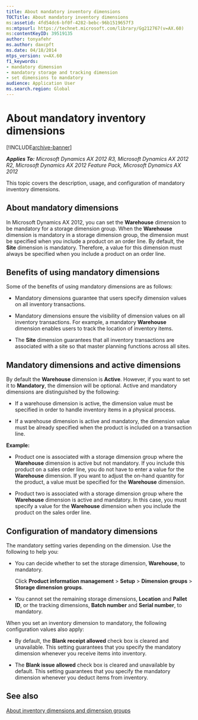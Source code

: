 ```yaml
---
title: About mandatory inventory dimensions
TOCTitle: About mandatory inventory dimensions
ms:assetid: 4fd54dc6-bf0f-4282-bebc-96b1519657f3
ms:mtpsurl: https://technet.microsoft.com/library/Gg212767(v=AX.60)
ms:contentKeyID: 39519135
author: tonyafehr
ms.author: daxcpft
ms.date: 04/18/2014
mtps_version: v=AX.60
f1_keywords:
- mandatory dimension
- mandatory storage and tracking dimension
- set dimensions to mandatory
audience: Application User
ms.search.region: Global
---
```


# About mandatory inventory dimensions 


[!INCLUDE[archive-banner](includes/archive-banner.md)]


_**Applies To:** Microsoft Dynamics AX 2012 R3, Microsoft Dynamics AX 2012 R2, Microsoft Dynamics AX 2012 Feature Pack, Microsoft Dynamics AX 2012_

This topic covers the description, usage, and configuration of mandatory inventory dimensions.

## About mandatory dimensions

In Microsoft Dynamics AX 2012, you can set the **Warehouse** dimension to be mandatory for a storage dimension group. When the **Warehouse** dimension is mandatory in a storage dimension group, the dimension must be specified when you include a product on an order line. By default, the **Site** dimension is mandatory. Therefore, a value for this dimension must always be specified when you include a product on an order line.

## Benefits of using mandatory dimensions

Some of the benefits of using mandatory dimensions are as follows:

  - Mandatory dimensions guarantee that users specify dimension values on all inventory transactions.

  - Mandatory dimensions ensure the visibility of dimension values on all inventory transactions. For example, a mandatory **Warehouse** dimension enables users to track the location of inventory items.

  - The **Site** dimension guarantees that all inventory transactions are associated with a site so that master planning functions across all sites.

## Mandatory dimensions and active dimensions

By default the **Warehouse** dimension is **Active**. However, if you want to set it to **Mandatory**, the dimension will be optional. Active and mandatory dimensions are distinguished by the following:

  - If a warehouse dimension is active, the dimension value must be specified in order to handle inventory items in a physical process.

  - If a warehouse dimension is active and mandatory, the dimension value must be already specified when the product is included on a transaction line.

**Example:**

  - Product one is associated with a storage dimension group where the **Warehouse** dimension is active but not mandatory. If you include this product on a sales order line, you do not have to enter a value for the **Warehouse** dimension. If you want to adjust the on-hand quantity for the product, a value must be specified for the **Warehouse** dimension.

  - Product two is associated with a storage dimension group where the **Warehouse** dimension is active and mandatory. In this case, you must specify a value for the **Warehouse** dimension when you include the product on the sales order line.

## Configuration of mandatory dimensions

The mandatory setting varies depending on the dimension. Use the following to help you:

  - You can decide whether to set the storage dimension, **Warehouse**, to mandatory.
    
    Click **Product information management** \> **Setup** \> **Dimension groups** \> **Storage dimension groups**.

  - You cannot set the remaining storage dimensions, **Location** and **Pallet ID**, or the tracking dimensions, **Batch number** and **Serial number**, to mandatory.

When you set an inventory dimension to mandatory, the following configuration values also apply:

  - By default, the **Blank receipt allowed** check box is cleared and unavailable. This setting guarantees that you specify the mandatory dimension whenever you receive items into inventory.

  - The **Blank issue allowed** check box is cleared and unavailable by default. This setting guarantees that you specify the mandatory dimension whenever you deduct items from inventory.

## See also

[About inventory dimensions and dimension groups](about-inventory-dimensions-and-dimension-groups.md)

  


